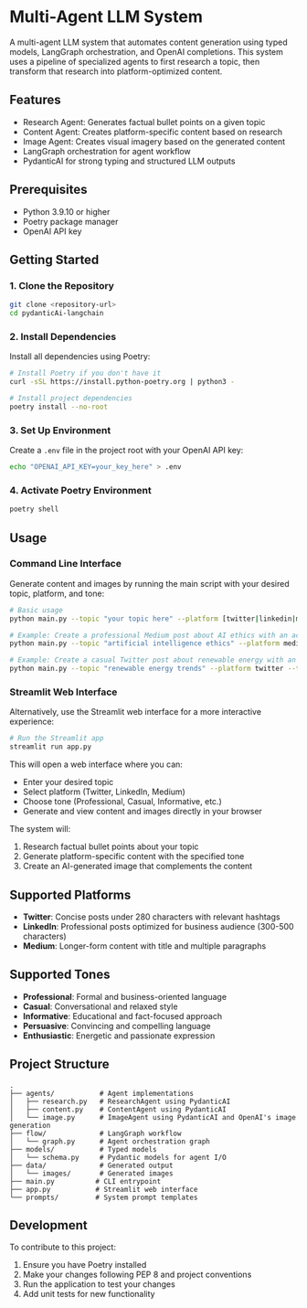 # Multi-Agent LLM System

A multi-agent LLM system that automates content generation using typed models, LangGraph orchestration, and OpenAI completions. This system uses a pipeline of specialized agents to first research a topic, then transform that research into platform-optimized content.

## Features

- Research Agent: Generates factual bullet points on a given topic
- Content Agent: Creates platform-specific content based on research
- Image Agent: Creates visual imagery based on the generated content
- LangGraph orchestration for agent workflow
- PydanticAI for strong typing and structured LLM outputs

## Prerequisites

- Python 3.9.10 or higher
- Poetry package manager
- OpenAI API key

## Getting Started

### 1. Clone the Repository

```bash
git clone <repository-url>
cd pydanticAi-langchain
```

### 2. Install Dependencies

Install all dependencies using Poetry:

```bash
# Install Poetry if you don't have it
curl -sSL https://install.python-poetry.org | python3 -

# Install project dependencies
poetry install --no-root
```

### 3. Set Up Environment

Create a `.env` file in the project root with your OpenAI API key:

```bash
echo "OPENAI_API_KEY=your_key_here" > .env
```

### 4. Activate Poetry Environment

```bash
poetry shell
```

## Usage

### Command Line Interface

Generate content and images by running the main script with your desired topic, platform, and tone:

```bash
# Basic usage
python main.py --topic "your topic here" --platform [twitter|linkedin|medium] --tone [professional|casual|informative]

# Example: Create a professional Medium post about AI ethics with an accompanying image
python main.py --topic "artificial intelligence ethics" --platform medium --tone professional

# Example: Create a casual Twitter post about renewable energy with an accompanying image
python main.py --topic "renewable energy trends" --platform twitter --tone casual
```

### Streamlit Web Interface

Alternatively, use the Streamlit web interface for a more interactive experience:

```bash
# Run the Streamlit app
streamlit run app.py
```

This will open a web interface where you can:
- Enter your desired topic
- Select platform (Twitter, LinkedIn, Medium)
- Choose tone (Professional, Casual, Informative, etc.)
- Generate and view content and images directly in your browser

The system will:
1. Research factual bullet points about your topic
2. Generate platform-specific content with the specified tone
3. Create an AI-generated image that complements the content

## Supported Platforms

- **Twitter**: Concise posts under 280 characters with relevant hashtags
- **LinkedIn**: Professional posts optimized for business audience (300-500 characters)
- **Medium**: Longer-form content with title and multiple paragraphs

## Supported Tones

- **Professional**: Formal and business-oriented language
- **Casual**: Conversational and relaxed style
- **Informative**: Educational and fact-focused approach
- **Persuasive**: Convincing and compelling language
- **Enthusiastic**: Energetic and passionate expression

## Project Structure

```
.
├── agents/           # Agent implementations
│   ├── research.py   # ResearchAgent using PydanticAI
│   ├── content.py    # ContentAgent using PydanticAI
│   └── image.py      # ImageAgent using PydanticAI and OpenAI's image generation
├── flow/             # LangGraph workflow
│   └── graph.py      # Agent orchestration graph
├── models/           # Typed models
│   └── schema.py     # Pydantic models for agent I/O
├── data/             # Generated output
│   └── images/       # Generated images
├── main.py          # CLI entrypoint
├── app.py           # Streamlit web interface
└── prompts/         # System prompt templates
```

## Development

To contribute to this project:

1. Ensure you have Poetry installed
2. Make your changes following PEP 8 and project conventions
3. Run the application to test your changes
4. Add unit tests for new functionality

